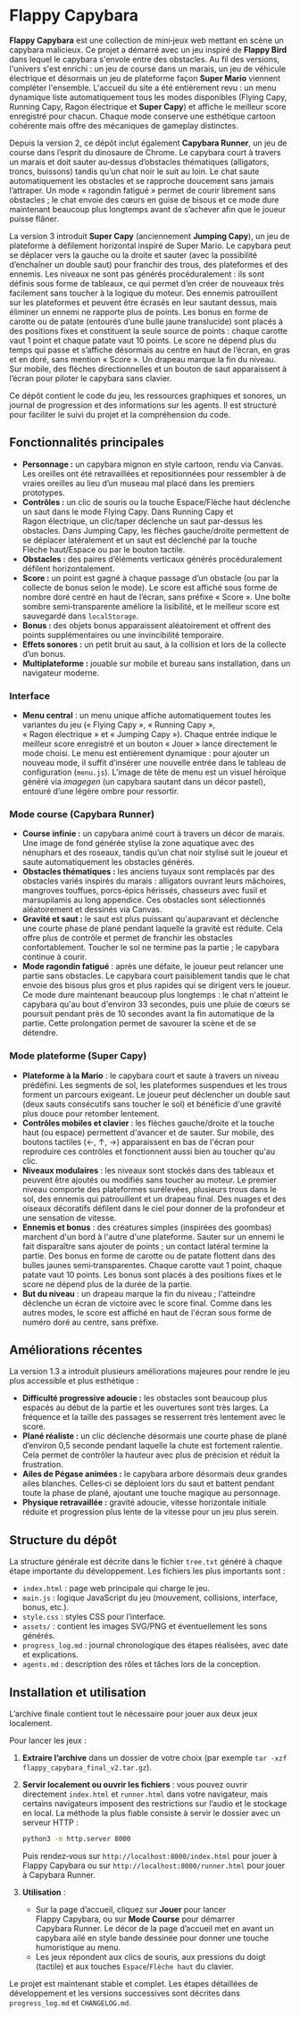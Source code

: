 # Flappy Capybara

**Flappy Capybara** est une collection de mini‑jeux web mettant en scène un capybara malicieux.  Ce projet a démarré avec un jeu inspiré de **Flappy Bird** dans lequel le capybara s'envole entre des obstacles.  Au fil des versions, l'univers s'est enrichi : un jeu de course dans un marais, un jeu de véhicule électrique et désormais un jeu de plateforme façon **Super Mario** viennent compléter l'ensemble.  L'accueil du site a été entièrement revu : un menu dynamique liste automatiquement tous les modes disponibles (Flying Capy, Running Capy, Ragon électrique et **Super Capy**) et affiche le meilleur score enregistré pour chacun.  Chaque mode conserve une esthétique cartoon cohérente mais offre des mécaniques de gameplay distinctes.

Depuis la version 2, ce dépôt inclut également **Capybara Runner**, un jeu de course dans l’esprit du dinosaure de Chrome.  Le capybara court à travers un marais et doit sauter au‑dessus d’obstacles thématiques (alligators, troncs, buissons) tandis qu’un chat noir le suit au loin.  Le chat saute automatiquement les obstacles et se rapproche doucement sans jamais l’attraper.  Un mode « ragondin fatigué » permet de courir librement sans obstacles ; le chat envoie des cœurs en guise de bisous et ce mode dure maintenant beaucoup plus longtemps avant de s’achever afin que le joueur puisse flâner.

La version 3 introduit **Super Capy** (anciennement **Jumping Capy**), un jeu de plateforme à défilement horizontal inspiré de Super Mario.  Le capybara peut se déplacer vers la gauche ou la droite et sauter (avec la possibilité d’enchaîner un double saut) pour franchir des trous, des plateformes et des ennemis.  Les niveaux ne sont pas générés procéduralement : ils sont définis sous forme de tableaux, ce qui permet d’en créer de nouveaux très facilement sans toucher à la logique du moteur.  Des ennemis patrouillent sur les plateformes et peuvent être écrasés en leur sautant dessus, mais éliminer un ennemi ne rapporte plus de points.  Les bonus en forme de carotte ou de patate (entourés d’une bulle jaune translucide) sont placés à des positions fixes et constituent la seule source de points : chaque carotte vaut 1 point et chaque patate vaut 10 points.  Le score ne dépend plus du temps qui passe et s’affiche désormais au centre en haut de l’écran, en gras et en doré, sans mention « Score ».  Un drapeau marque la fin du niveau.  Sur mobile, des flèches directionnelles et un bouton de saut apparaissent à l’écran pour piloter le capybara sans clavier.

Ce dépôt contient le code du jeu, les ressources graphiques et sonores, un journal de progression et des informations sur les agents.  Il est structuré pour faciliter le suivi du projet et la compréhension du code.

## Fonctionnalités principales

* **Personnage :** un capybara mignon en style cartoon, rendu via Canvas.  Les oreilles ont été retravaillées et repositionnées pour ressembler à de vraies oreilles au lieu d’un museau mal placé dans les premiers prototypes.
* **Contrôles :** un clic de souris ou la touche Espace/Flèche haut déclenche un saut dans le mode Flying Capy.  Dans Running Capy et Ragon électrique, un clic/taper déclenche un saut par-dessus les obstacles.  Dans Jumping Capy, les flèches gauche/droite permettent de se déplacer latéralement et un saut est déclenché par la touche Flèche haut/Espace ou par le bouton tactile.
* **Obstacles :** des paires d’éléments verticaux générés procéduralement défilent horizontalement.
* **Score :** un point est gagné à chaque passage d’un obstacle (ou par la collecte de bonus selon le mode).  Le score est affiché sous forme de nombre doré centré en haut de l’écran, sans préfixe « Score ».  Une boîte sombre semi‑transparente améliore la lisibilité, et le meilleur score est sauvegardé dans `localStorage`.
* **Bonus :** des objets bonus apparaissent aléatoirement et offrent des points supplémentaires ou une invincibilité temporaire.
* **Effets sonores :** un petit bruit au saut, à la collision et lors de la collecte d’un bonus.
* **Multiplateforme :** jouable sur mobile et bureau sans installation, dans un navigateur moderne.

### Interface

* **Menu central** : un menu unique affiche automatiquement toutes les variantes du jeu (« Flying Capy », « Running Capy », « Ragon électrique » et « Jumping Capy »).  Chaque entrée indique le meilleur score enregistré et un bouton « Jouer » lance directement le mode choisi.  Le menu est entièrement dynamique : pour ajouter un nouveau mode, il suffit d’insérer une nouvelle entrée dans le tableau de configuration (`menu.js`).  L’image de tête de menu est un visuel héroïque généré via *imagegen* (un capybara sautant dans un décor pastel), entouré d’une légère ombre pour ressortir.

### Mode course (Capybara Runner)

* **Course infinie :** un capybara animé court à travers un décor de marais.  Une image de fond générée stylise la zone aquatique avec des nénuphars et des roseaux, tandis qu’un chat noir stylisé suit le joueur et saute automatiquement les obstacles générés.
* **Obstacles thématiques :** les anciens tuyaux sont remplacés par des obstacles variés inspirés du marais : alligators ouvrant leurs mâchoires, mangroves touffues, porcs‑épics hérissés, chasseurs avec fusil et marsupilamis au long appendice.  Ces obstacles sont sélectionnés aléatoirement et dessinés via Canvas.
* **Gravité et saut :** le saut est plus puissant qu'auparavant et déclenche une courte phase de plané pendant laquelle la gravité est réduite.  Cela offre plus de contrôle et permet de franchir les obstacles confortablement.  Toucher le sol ne termine pas la partie ; le capybara continue à courir.
* **Mode ragondin fatigué** : après une défaite, le joueur peut relancer une partie sans obstacles.  Le capybara court paisiblement tandis que le chat envoie des bisous plus gros et plus rapides qui se dirigent vers le joueur.  Ce mode dure maintenant beaucoup plus longtemps : le chat n'atteint le capybara qu'au bout d'environ 33 secondes, puis une pluie de cœurs se poursuit pendant près de 10 secondes avant la fin automatique de la partie.  Cette prolongation permet de savourer la scène et de se détendre.

### Mode plateforme (**Super Capy**)

* **Plateforme à la Mario** : le capybara court et saute à travers un niveau prédéfini.  Les segments de sol, les plateformes suspendues et les trous forment un parcours exigeant.  Le joueur peut déclencher un double saut (deux sauts consécutifs sans toucher le sol) et bénéficie d'une gravité plus douce pour retomber lentement.
* **Contrôles mobiles et clavier** : les flèches gauche/droite et la touche haut (ou espace) permettent d'avancer et de sauter.  Sur mobile, des boutons tactiles (←, ↑, →) apparaissent en bas de l'écran pour reproduire ces contrôles et fonctionnent aussi bien au toucher qu'au clic.
* **Niveaux modulaires** : les niveaux sont stockés dans des tableaux et peuvent être ajoutés ou modifiés sans toucher au moteur.  Le premier niveau comporte des plateformes surélevées, plusieurs trous dans le sol, des ennemis qui patrouillent et un drapeau final.  Des nuages et des oiseaux décoratifs défilent dans le ciel pour donner de la profondeur et une sensation de vitesse.
* **Ennemis et bonus** : des créatures simples (inspirées des goombas) marchent d'un bord à l'autre d'une plateforme.  Sauter sur un ennemi le fait disparaître sans ajouter de points ; un contact latéral termine la partie.  Des bonus en forme de carotte ou de patate flottent dans des bulles jaunes semi‑transparentes.  Chaque carotte vaut 1 point, chaque patate vaut 10 points.  Les bonus sont placés à des positions fixes et le score ne dépend plus de la durée de la partie.
* **But du niveau** : un drapeau marque la fin du niveau ; l'atteindre déclenche un écran de victoire avec le score final.  Comme dans les autres modes, le score est affiché en haut de l'écran sous forme de numéro doré au centre, sans préfixe.


## Améliorations récentes

La version 1.3 a introduit plusieurs améliorations majeures pour rendre le jeu plus accessible et plus esthétique :

* **Difficulté progressive adoucie :** les obstacles sont beaucoup plus espacés au début de la partie et les ouvertures sont très larges. La fréquence et la taille des passages se resserrent très lentement avec le score.
* **Plané réaliste :** un clic déclenche désormais une courte phase de plané d’environ 0,5 seconde pendant laquelle la chute est fortement ralentie. Cela permet de contrôler la hauteur avec plus de précision et réduit la frustration.
* **Ailes de Pégase animées :** le capybara arbore désormais deux grandes ailes blanches. Celles‑ci se déploient lors du saut et battent pendant toute la phase de plané, ajoutant une touche magique au personnage.
* **Physique retravaillée :** gravité adoucie, vitesse horizontale initiale réduite et progression plus lente de la vitesse pour un jeu plus serein.

## Structure du dépôt

La structure générale est décrite dans le fichier `tree.txt` généré à chaque étape importante du développement.  Les fichiers les plus importants sont :

* `index.html` : page web principale qui charge le jeu.
* `main.js` : logique JavaScript du jeu (mouvement, collisions, interface, bonus, etc.).
* `style.css` : styles CSS pour l’interface.
* `assets/` : contient les images SVG/PNG et éventuellement les sons générés.
* `progress_log.md` : journal chronologique des étapes réalisées, avec date et explications.
* `agents.md` : description des rôles et tâches lors de la conception.

## Installation et utilisation
L’archive finale contient tout le nécessaire pour jouer aux deux jeux localement.

Pour lancer les jeux :

1. **Extraire l’archive** dans un dossier de votre choix (par exemple `tar -xzf flappy_capybara_final_v2.tar.gz`).
2. **Servir localement ou ouvrir les fichiers** : vous pouvez ouvrir directement `index.html` et `runner.html` dans votre navigateur, mais certains navigateurs imposent des restrictions sur l’audio et le stockage en local.  La méthode la plus fiable consiste à servir le dossier avec un serveur HTTP :

   ```bash
   python3 -m http.server 8000
   ```

   Puis rendez‑vous sur `http://localhost:8000/index.html` pour jouer à Flappy Capybara ou sur `http://localhost:8000/runner.html` pour jouer à Capybara Runner.
3. **Utilisation** :
   * Sur la page d’accueil, cliquez sur **Jouer** pour lancer Flappy Capybara, ou sur **Mode Course** pour démarrer Capybara Runner.  Le décor de la page d’accueil met en avant un capybara ailé en style bande dessinée pour donner une touche humoristique au menu.
   * Les jeux répondent aux clics de souris, aux pressions du doigt (tactile) et aux touches `Espace`/`Flèche haut` du clavier.

Le projet est maintenant stable et complet. Les étapes détaillées de développement et les versions successives sont décrites dans `progress_log.md` et `CHANGELOG.md`.

